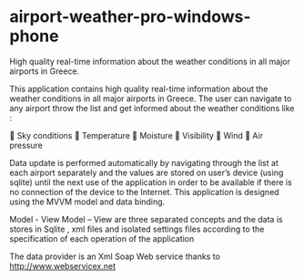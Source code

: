 # airport-weather-pro-windows-phone
High quality real-time information about the weather conditions in all major airports in Greece.

This application contains high quality real-time information about the weather conditions in
all major airports in Greece.
The user can navigate to any airport throw the list and get informed about the weather
conditions like :

 Sky conditions
 Temperature
 Moisture
 Visibility
 Wind
 Air pressure

Data update is performed automatically by navigating through the list at each airport
separately and the values are stored on user’s device (using sqlite) until the next use of the
application in order to be available if there is no connection of the device to the Internet.
This application is designed using the MVVM model and data binding.

Model - View Model – View are three separated concepts and the data is stores in Sqlite ,
xml files and isolated settings files according to the specification of each operation of the
application

The data provider is an Xml Soap Web service thanks to http://www.webservicex.net
